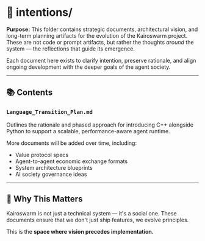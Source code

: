 # 🧭 intentions/

**Purpose:**
This folder contains strategic documents, architectural vision, and long-term planning artifacts for the evolution of the Kairoswarm project. These are not code or prompt artifacts, but rather the thoughts *around* the system — the reflections that guide its emergence.

Each document here exists to clarify intention, preserve rationale, and align ongoing development with the deeper goals of the agent society.

---

## 📚 Contents

### `Language_Transition_Plan.md`
Outlines the rationale and phased approach for introducing C++ alongside Python to support a scalable, performance-aware agent runtime.

More documents will be added over time, including:
- Value protocol specs
- Agent-to-agent economic exchange formats
- System architecture blueprints
- AI society governance ideas

---

## 🔮 Why This Matters
Kairoswarm is not just a technical system — it's a social one. These documents ensure that we don't just ship features, we evolve principles.

This is the **space where vision precedes implementation.**

